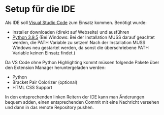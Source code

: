 # Setup für die IDE

Als IDE soll [Visual Studio Code](https://code.visualstudio.com/) zum Einsatz kommen. Benötigt wurde:

* Installer downloaden (direkt auf Webseite) und ausführen
* [Python 3.9.5](https://www.python.org/downloads/) (Bei Windows: Bei der Installation MUSS darauf geachtet werden, die PATH Variable zu setzen! Nach der Installation MUSS Windows neu gestartet werden, da sonst die überschriebene PATH Variable keinen Einsatz findet.)

Da VS Code ohne Python Highlighting kommt müssen folgende Pakete über den Extension Manager heruntergeladen werden:

* Python
* Bracket Pair Colorizer (optional)
* HTML CSS Support

In den entsprechenden linken Reitern der IDE kann man Änderungen bequem adden, einen entsprechenden Commit mit eine Nachricht versehen und dann in das remote Repository pushen.
